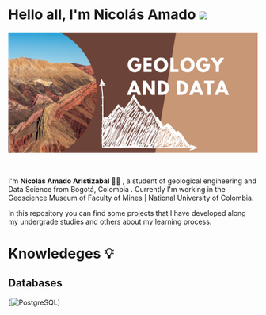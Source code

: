 # Hello all, I'm Nicolás Amado  <img src="https://media.giphy.com/media/hvRJCLFzcasrR4ia7z/giphy.gif" width="25px">
<a href="https://discord.gg/XTW52Kt"> </a>

![](https://github.com/namadoa/analytical-foundations/blob/main/Geology%20and%20data.png)

<br /> 

I'm **Nicolás Amado Aristizabal** 🤵🏻 , a student of geological engineering and Data Science from Bogotá, Colombia . Currently I'm working in the Geoscience Museum of Faculty of Mines | National University of Colombia.

In this repository you can find some projects that I have developed along my undergrade studies and others about my learning process.

# Knowledeges 💡

## Databases 

[![PostgreSQL](https://img.shields.io/badge/-PostgreSQL-336791?style=flat-square&logo=postgresql&link=https://github.com/ofaaoficial/)]
